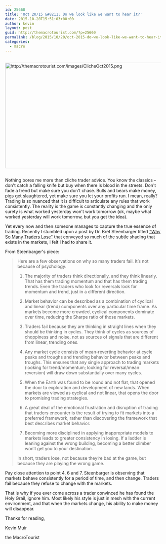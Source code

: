 ```yaml
---
id: 25660
title: 'Oct 20/15 &#8211; Do we look like we want to hear it?'
date: 2015-10-20T15:51:03+00:00
author: kevin
layout: post
guid: http://themacrotourist.com/?p=25660
permalink: /blog/2015/10/20/oct-2015-do-we-look-like-we-want-to-hear-it/
categories:
  - macro
---
```


  <img src="http://themacrotourist.com/images/ClicheOct2015.png" alt="http://themacrotourist.com/images/ClicheOct2015.png" style="margin:30px auto;display:block;" width="600" height="342">

Nothing bores me more than cliche trader advice. You know the classics &#8211; don't catch a falling knife but buy when there is blood in the streets. Don't fade a trend but make sure you don't chase. Bulls and bears make money, pigs get slaughtered, yet make sure you let your profits run. I mean, really? Trading is so nuanced that it is difficult to articulate any rules that work consistently. The reality is the game is constantly changing and the only surety is what worked yesterday won't work tomorrow (ok, maybe what worked yesterday will work tomorrow, but you get the idea).

Yet every now and then someone manages to capture the true essence of trading. Recently I stumbled upon a post by Dr. Bret Steenbarger titled ["Why So Many Traders Lose"](http://traderfeed.blogspot.ca/2015/10/why-so-many-traders-lose.html) that conveyed so much of the subtle shading that exists in the markets, I felt I had to share it.

From Steenbarger's piece:

> Here are a few observations on why so many traders fail. It&#8217;s not because of psychology:
> 
> 1) The majority of traders think directionally, and they think linearly. That has them trading momentum and that has them trading trends. Even the traders who look for reversals look for momentum and trend, just in a different direction.
> 
> 2) Market behavior can be described as a combination of cyclical and linear (trend) components over any particular time frame. As markets become more crowded, cyclical components dominate over time, reducing the Sharpe ratio of those markets.
> 
> 3) Traders fail because they are thinking in straight lines when they should be thinking in cycles. They think of cycles as sources of choppiness and noise, not as sources of signals that are different from linear, trending ones.
> 
> 4) Any market cycle consists of mean-reverting behavior at cycle peaks and troughs and trending behavior between peaks and troughs. This ensures that any single approach to trading markets (looking for trend/momentum; looking for reversal/mean reversion) will draw down substantially over many cycles.
> 
> 5) When the Earth was found to be round and not flat, that opened the door to exploration and development of new lands. When markets are viewed as cyclical and not linear, that opens the door to promising trading strategies.
> 
> 6) A great deal of the emotional frustration and disruption of trading that traders encounter is the result of trying to fit markets into a preferred framework, rather than discovering the framework that best describes market behavior.
> 
> 7) Becoming more disciplined in applying inappropriate models to markets leads to greater consistency in losing. If a ladder is leaning against the wrong building, becoming a better climber won&#8217;t get you to your destination.
> 
> In short, traders lose, not because they&#8217;re bad at the game, but because they are playing the wrong game.

Pay close attention to point 4, 6 and 7. Steenbarger is observing that markets behave consistently for a period of time, and then change. Traders fail because they refuse to change with the markets.

That is why if you ever come across a trader convinced he has found the Holy Grail, ignore him. Most likely his style is just in mesh with the current environment, and that when the markets change, his ability to make money will disappear.

Thanks for reading,
  
Kevin Muir
  
the MacroTourist